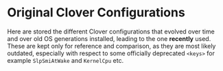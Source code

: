 # Original Clover Configurations

Here are stored the different Clover configurations that evolved over time and over old OS generations installed, leading to the one **recently** used. These are kept only for reference and comparison, as they are most likely outdated, especially with respect to some officially deprecated `<keys>` for example `SlpSmiAtWake` and `KernelCpu` etc.
